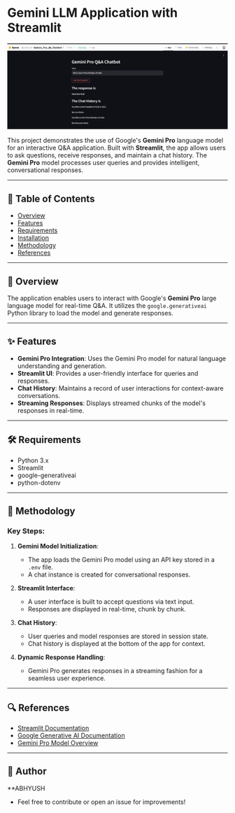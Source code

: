 # Gemini LLM Application with Streamlit

![Gemini LLM App](Gemini_.png)

This project demonstrates the use of Google's **Gemini Pro** language model for an interactive Q&A application. Built with **Streamlit**, the app allows users to ask questions, receive responses, and maintain a chat history. The **Gemini Pro** model processes user queries and provides intelligent, conversational responses.

---

## 📖 Table of Contents
- [Overview](#overview)
- [Features](#features)
- [Requirements](#requirements)
- [Installation](#installation)
- [Methodology](#methodology)
- [References](#references)

---

## 🌟 Overview
The application enables users to interact with Google's **Gemini Pro** large language model for real-time Q&A. It utilizes the `google.generativeai` Python library to load the model and generate responses. 

---

## ✨ Features
- **Gemini Pro Integration**: Uses the Gemini Pro model for natural language understanding and generation.
- **Streamlit UI**: Provides a user-friendly interface for queries and responses.
- **Chat History**: Maintains a record of user interactions for context-aware conversations.
- **Streaming Responses**: Displays streamed chunks of the model's responses in real-time.

---

## 🛠 Requirements
- Python 3.x
- Streamlit
- google-generativeai
- python-dotenv

---

## 🧠 Methodology
### Key Steps:
1. **Gemini Model Initialization**:
   - The app loads the Gemini Pro model using an API key stored in a `.env` file.
   - A chat instance is created for conversational responses.

2. **Streamlit Interface**:
   - A user interface is built to accept questions via text input.
   - Responses are displayed in real-time, chunk by chunk.

3. **Chat History**:
   - User queries and model responses are stored in session state.
   - Chat history is displayed at the bottom of the app for context.

4. **Dynamic Response Handling**:
   - Gemini Pro generates responses in a streaming fashion for a seamless user experience.

---

## 🔍 References
- [Streamlit Documentation](https://docs.streamlit.io/)
- [Google Generative AI Documentation](https://developers.generativeai.google/)
- [Gemini Pro Model Overview](https://ai.google/)

---

## 📌 Author
**ABHYUSH
   - Feel free to contribute or open an issue for improvements!
